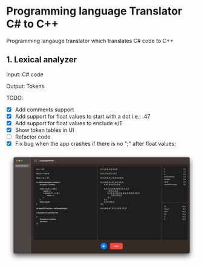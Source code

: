 # Programming language Translator C# to C++
Programming langauge translator which translates C# code to C++

## 1. Lexical analyzer 

Input: C# code

Output: Tokens

TODO: 
   - [x] Add comments support
   - [x] Add support for float values to start with a dot i.e.: .47
   - [x] Add support for float values to enclude e/E
   - [x] Show token tables in UI
   - [ ] Refactor code
   - [x] Fix bug when the app crashes if there is no ";" after float values;
   
<img width="700" alt="Lexical Analyzer" src="Images/LexicalAnalyzer.png?raw=true">
